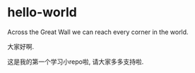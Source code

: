 # hello-world
Across the Great Wall we can reach every corner in the world.

大家好啊.

这是我的第一个学习小repo啦, 请大家多多支持啦.
